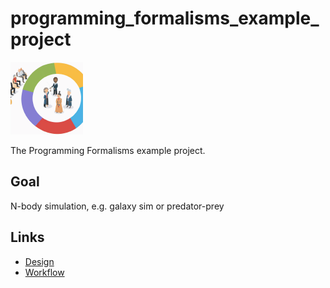 # programming_formalisms_example_project

![](images/programming_formalisms_teacher_team_logo_116x116.png)

The Programming Formalisms example project.

## Goal

N-body simulation, e.g. galaxy sim or predator-prey

## Links

 * [Design](design/README.md)
 * [Workflow](workflow/README.md)

